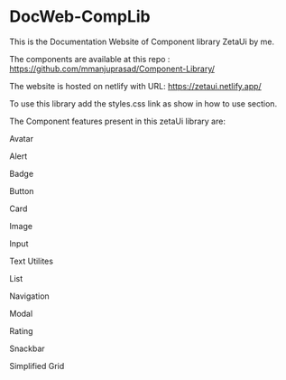# DocWeb-CompLib

This is the Documentation Website of Component library ZetaUi by me.

The components are available at this repo : https://github.com/mmanjuprasad/Component-Library/

The website is hosted on netlify with URL: https://zetaui.netlify.app/

To use this library add the styles.css link as show in how to use section.

The Component features present in this zetaUi library are:

Avatar

Alert

Badge

Button

Card

Image

Input

Text Utilites

List

Navigation

Modal

Rating

Snackbar

Simplified Grid

